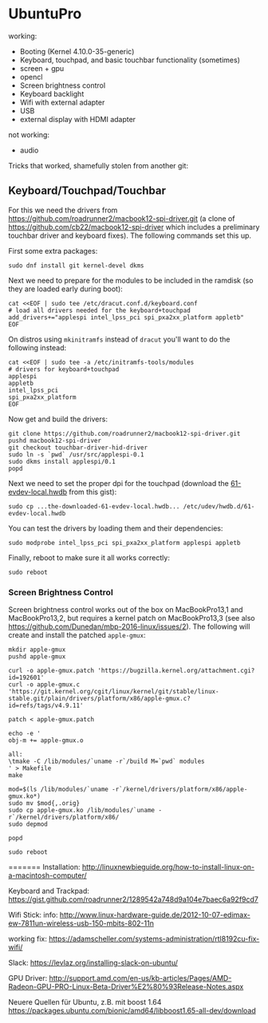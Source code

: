 # UbuntuPro

working:
* Booting (Kernel 4.10.0-35-generic)
* Keyboard, touchpad, and basic touchbar functionality (sometimes)
* screen + gpu
* opencl
* Screen brightness control
* Keyboard backlight
* Wifi with external adapter
* USB
* external display with HDMI adapter

not working:
* audio

Tricks that worked, shamefully stolen from another git:


## Keyboard/Touchpad/Touchbar

For this we need the drivers from https://github.com/roadrunner2/macbook12-spi-driver.git (a clone of https://github.com/cb22/macbook12-spi-driver which includes a preliminary touchbar driver and keyboard fixes). The following commands set this up.

First some extra packages:
```
sudo dnf install git kernel-devel dkms
```

Next we need to prepare for the modules to be included in the ramdisk (so they are loaded early during boot):
```
cat <<EOF | sudo tee /etc/dracut.conf.d/keyboard.conf
# load all drivers needed for the keyboard+touchpad
add_drivers+="applespi intel_lpss_pci spi_pxa2xx_platform appletb"
EOF
```
On distros using ```mkinitramfs``` instead of ```dracut``` you'll want to do the following instead:
```
cat <<EOF | sudo tee -a /etc/initramfs-tools/modules
# drivers for keyboard+touchpad
applespi
appletb
intel_lpss_pci
spi_pxa2xx_platform
EOF
```

Now get and build the drivers:
```
git clone https://github.com/roadrunner2/macbook12-spi-driver.git
pushd macbook12-spi-driver
git checkout touchbar-driver-hid-driver
sudo ln -s `pwd` /usr/src/applespi-0.1
sudo dkms install applespi/0.1
popd
```

Next we need to set the proper dpi for the touchpad (download the [61-evdev-local.hwdb](#file-61-evdev-local-hwdb) from this gist):
```
sudo cp ...the-downloaded-61-evdev-local.hwdb... /etc/udev/hwdb.d/61-evdev-local.hwdb
```

You can test the drivers by loading them and their dependencies:
```
sudo modprobe intel_lpss_pci spi_pxa2xx_platform applespi appletb
```

Finally, reboot to make sure it all works correctly:
```
sudo reboot
```

### Screen Brightness Control

Screen brightness control works out of the box on MacBookPro13,1 and MacBookPro13,2, but requires a kernel patch on MacBookPro13,3 (see also https://github.com/Dunedan/mbp-2016-linux/issues/2). The following will create and install the patched `apple-gmux`:
```
mkdir apple-gmux
pushd apple-gmux

curl -o apple-gmux.patch 'https://bugzilla.kernel.org/attachment.cgi?id=192601'
curl -o apple-gmux.c 'https://git.kernel.org/cgit/linux/kernel/git/stable/linux-stable.git/plain/drivers/platform/x86/apple-gmux.c?id=refs/tags/v4.9.11'

patch < apple-gmux.patch

echo -e '
obj-m += apple-gmux.o

all:
\tmake -C /lib/modules/`uname -r`/build M=`pwd` modules
' > Makefile
make

mod=$(ls /lib/modules/`uname -r`/kernel/drivers/platform/x86/apple-gmux.ko*)
sudo mv $mod{,.orig}
sudo cp apple-gmux.ko /lib/modules/`uname -r`/kernel/drivers/platform/x86/
sudo depmod

popd

sudo reboot
```
=======
Installation:
http://linuxnewbieguide.org/how-to-install-linux-on-a-macintosh-computer/

Keyboard and Trackpad:
https://gist.github.com/roadrunner2/1289542a748d9a104e7baec6a92f9cd7

Wifi Stick:
info:
http://www.linux-hardware-guide.de/2012-10-07-edimax-ew-7811un-wireless-usb-150-mbits-802-11n

working fix:
https://adamscheller.com/systems-administration/rtl8192cu-fix-wifi/


Slack:
https://levlaz.org/installing-slack-on-ubuntu/

GPU Driver:
http://support.amd.com/en-us/kb-articles/Pages/AMD-Radeon-GPU-PRO-Linux-Beta-Driver%E2%80%93Release-Notes.aspx

Neuere Quellen für Ubuntu, z.B. mit boost 1.64
https://packages.ubuntu.com/bionic/amd64/libboost1.65-all-dev/download
